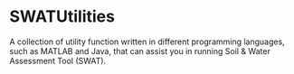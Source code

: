 # SWATUtilities
A collection of utility function written in different programming languages, such as MATLAB and Java, that can assist you in running Soil & Water Assessment Tool (SWAT).
